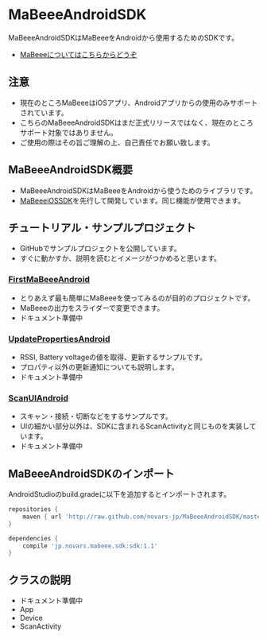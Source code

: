 # MaBeeeAndroidSDK

MaBeeeAndroidSDKはMaBeeeをAndroidから使用するためのSDKです。

- [MaBeeeについてはこちらからどうぞ](http://mabeee.mobi/)

## 注意

- 現在のところMaBeeeはiOSアプリ、Androidアプリからの使用のみサポートされています。
- こちらのMaBeeeAndroidSDKはまだ正式リリースではなく、現在のところサポート対象ではありません。
- ご使用の際はその旨ご理解の上、自己責任でお願い致します。

## MaBeeeAndroidSDK概要

- MaBeeeAndroidSDKはMaBeeeをAndroidから使うためのライブラリです。
- [MaBeeeiOSSDK](https://github.com/novars-jp/MaBeeeiOSSDK)を先行して開発しています。同じ機能が使用できます。

## チュートリアル・サンプルプロジェクト

- GitHubでサンプルプロジェクトを公開しています。
- すぐに動かすか、説明を読むとイメージがつかめると思います。

### [FirstMaBeeeAndroid](https://github.com/novars-jp/FirstMaBeeeAndroid)

- とりあえず最も簡単にMaBeeeを使ってみるのが目的のプロジェクトです。
- MaBeeeの出力をスライダーで変更できます。
- ドキュメント準備中

### [UpdatePropertiesAndroid](https://github.com/novars-jp/UpdatePropertiesAndroid)

- RSSI, Battery voltageの値を取得、更新するサンプルです。
- プロパティ以外の更新通知についても説明します。
- ドキュメント準備中

### [ScanUIAndroid](https://github.com/novars-jp/ScanUIAndroid)

- スキャン・接続・切断などをするサンプルです。
- UIの細かい部分以外は、SDKに含まれるScanActivityと同じものを実装しています。
- ドキュメント準備中

## MaBeeeAndroidSDKのインポート

AndroidStudioのbuild.gradeに以下を追加するとインポートされます。

```gradle
repositories {
    maven { url 'http://raw.github.com/novars-jp/MaBeeeAndroidSDK/master/repository/' }
}
```

```gradle
dependencies {
    compile 'jp.novars.mabeee.sdk:sdk:1.1'
}
```

## クラスの説明

- ドキュメント準備中
- App
- Device
- ScanActivity

